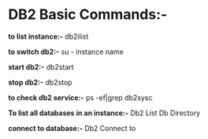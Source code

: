 # DB2 Basic Commands:-


**to list instance:-** db2ilist

**to switch db2:-**	su - instance name

**start db2:-** db2start

**stop db2:-** db2stop

**to check db2 service:-**	ps -ef|grep db2sysc

**To list all databases in an instance:-** Db2 List Db Directory

**connect to database:-** Db2 Connect to <DB Name>
